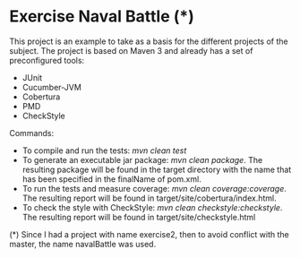 Exercise Naval Battle (*)
=========================

This project is an example to take as a basis for the different projects of the subject.
The project is based on Maven 3 and already has a set of preconfigured tools:

* JUnit
* Cucumber-JVM
* Cobertura
* PMD
* CheckStyle

Commands:

* To compile and run the tests: _mvn clean test_
* To generate an executable jar package: _mvn clean package_. The resulting package will be found in the target directory with the name that has been specified in the finalName of pom.xml.
* To run the tests and measure coverage: _mvn clean coverage:coverage_. The resulting report will be found in target/site/cobertura/index.html.
* To check the style with CheckStyle: _mvn clean checkstyle:checkstyle_. The resulting report will be found in target/site/checkstyle.html




(*) Since I had a project with name exercise2, then to avoid conflict with the master, the name navalBattle was used.
